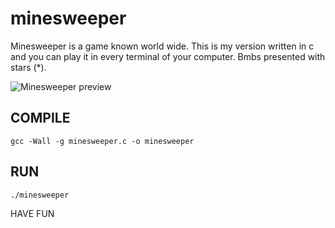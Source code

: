 # minesweeper
Minesweeper is a game known world wide. This is my version written in c and you can play it in every terminal of your computer. Bmbs presented with stars (*).


![Minesweeper preview](https://github.com/NickAnge/minesweeper/blob/master/minesweeper.png)

## COMPILE
    gcc -Wall -g minesweeper.c -o minesweeper

## RUN
    ./minesweeper



HAVE FUN
